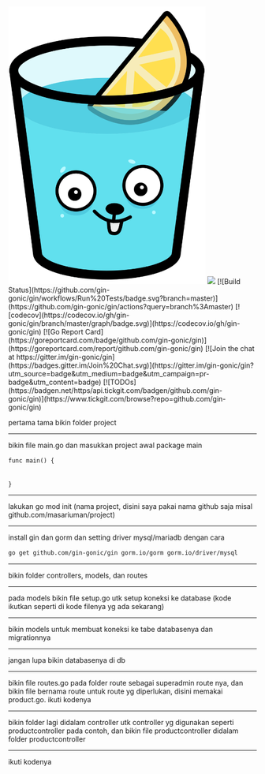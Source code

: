 <img width="400" src="https://raw.githubusercontent.com/gin-gonic/logo/master/color.png">
<img src="https://golang.org/doc/gopher/fiveyears.jpg">
[![Build Status](https://github.com/gin-gonic/gin/workflows/Run%20Tests/badge.svg?branch=master)](https://github.com/gin-gonic/gin/actions?query=branch%3Amaster)
[![codecov](https://codecov.io/gh/gin-gonic/gin/branch/master/graph/badge.svg)](https://codecov.io/gh/gin-gonic/gin)
[![Go Report Card](https://goreportcard.com/badge/github.com/gin-gonic/gin)](https://goreportcard.com/report/github.com/gin-gonic/gin)
[![Join the chat at https://gitter.im/gin-gonic/gin](https://badges.gitter.im/Join%20Chat.svg)](https://gitter.im/gin-gonic/gin?utm_source=badge&utm_medium=badge&utm_campaign=pr-badge&utm_content=badge)
[![TODOs](https://badgen.net/https/api.tickgit.com/badgen/github.com/gin-gonic/gin)](https://www.tickgit.com/browse?repo=github.com/gin-gonic/gin)


pertama tama bikin folder project

----

bikin file main.go dan masukkan project awal
    package main

    func main() {


    }

----

lakukan
    go mod init (nama project, disini saya pakai nama github saja misal github.com/masariuman/project)

----

install gin dan gorm dan setting driver mysql/mariadb dengan cara
```sh
go get github.com/gin-gonic/gin gorm.io/gorm gorm.io/driver/mysql
```

----

bikin folder controllers, models, dan routes

----

pada models bikin file setup.go utk setup koneksi ke database (kode ikutkan seperti di kode filenya yg ada sekarang)

----

bikin models untuk membuat koneksi ke tabe databasenya dan migrationnya

----

jangan lupa bikin databasenya di db

----

bikin file routes.go pada folder route sebagai superadmin route nya, dan bikin file bernama route untuk route yg diperlukan, disini memakai product.go. ikuti kodenya

----

bikin folder lagi didalam controller utk controller yg digunakan seperti productcontroller pada contoh, dan bikin file productcontroller didalam folder productcontroller

----

ikuti kodenya
